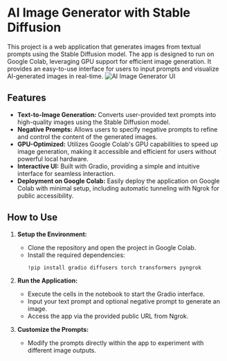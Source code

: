 # AI Image Generator with Stable Diffusion

This project is a web application that generates images from textual prompts using the Stable Diffusion model. The app is designed to run on Google Colab, leveraging GPU support for efficient image generation. It provides an easy-to-use interface for users to input prompts and visualize AI-generated images in real-time.
![AI Image Generator UI](AI_Image_Generator_UI.png)



## Features

- **Text-to-Image Generation:** Converts user-provided text prompts into high-quality images using the Stable Diffusion model.
- **Negative Prompts:** Allows users to specify negative prompts to refine and control the content of the generated images.
- **GPU-Optimized:** Utilizes Google Colab's GPU capabilities to speed up image generation, making it accessible and efficient for users without powerful local hardware.
- **Interactive UI:** Built with Gradio, providing a simple and intuitive interface for seamless interaction.
- **Deployment on Google Colab:** Easily deploy the application on Google Colab with minimal setup, including automatic tunneling with Ngrok for public accessibility.

## How to Use

1. **Setup the Environment:**
   - Clone the repository and open the project in Google Colab.
   - Install the required dependencies:
     ```bash
     !pip install gradio diffusers torch transformers pyngrok
     ```

2. **Run the Application:**
   - Execute the cells in the notebook to start the Gradio interface.
   - Input your text prompt and optional negative prompt to generate an image.
   - Access the app via the provided public URL from Ngrok.

3. **Customize the Prompts:**
   - Modify the prompts directly within the app to experiment with different image outputs.

